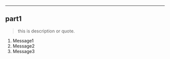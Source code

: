-------------------------------------------------------------------------------
## part1
> this is description or quote.

1. Message1
2. Message2
3. Message3

